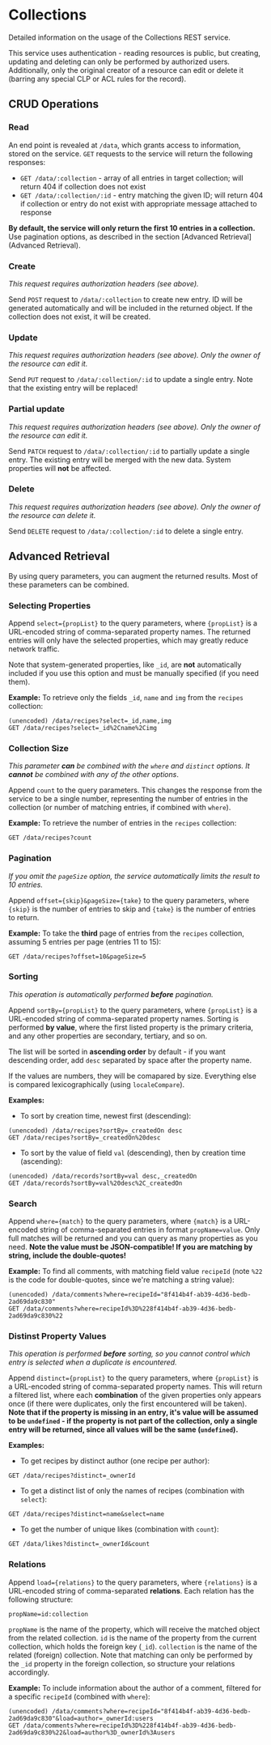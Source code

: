 # Collections

Detailed information on the usage of the Collections REST service.

This service uses authentication - reading resources is public, but creating, updating and deleting can only be performed by authorized users. Additionally, only the original creator of a resource can edit or delete it (barring any special CLP or ACL rules for the record).

## CRUD Operations

### Read
An end point is revealed at `/data`, which grants access to information, stored on the service. `GET` requests to the service will return the following responses:
- `GET /data/:collection` - array of all entries in target collection; will return 404 if collection does not exist
- `GET /data/:collection/:id` - entry matching the given ID; will return 404 if collection or entry do not exist with appropriate message attached to response

**By default, the service will only return the first 10 entries in a collection.** Use pagination options, as described in the section [Advanced Retrieval](Advanced Retrieval).

### Create
*This request requires authorization headers (see above).*

Send `POST` request to `/data/:collection` to create new entry. ID will be generated automatically and will be included in the returned object. If the collection does not exist, it will be created.

### Update
*This request requires authorization headers (see above). Only the owner of the resource can edit it.*

Send `PUT` request to `/data/:collection/:id` to update a single entry. Note that the existing entry will be replaced!

### Partial update
*This request requires authorization headers (see above). Only the owner of the resource can edit it.*

Send `PATCH` request to `/data/:collection/:id` to partially update a single entry. The existing entry will be merged with the new data. System properties will **not** be affected.

### Delete
*This request requires authorization headers (see above). Only the owner of the resource can delete it.*

Send `DELETE` request to `/data/:collection/:id` to delete a single entry.

## Advanced Retrieval

By using query parameters, you can augment the returned results. Most of these parameters can be combined.

### Selecting Properties
Append `select={propList}` to the query parameters, where `{propList}` is a URL-encoded string of comma-separated property names. The returned entries will only have the selected properties, which may greatly reduce network traffic.

Note that system-generated properties, like `_id`, are **not** automatically included if you use this option and must be manually specified (if you need them).

**Example:** To retrieve only the fields `_id`, `name` and `img` from the `recipes` collection:
```
(unencoded) /data/recipes?select=_id,name,img
GET /data/recipes?select=_id%2Cname%2Cimg
```

### Collection Size
*This parameter **can** be combined with the `where` and `distinct` options. It **cannot** be combined with any of the other options*.

Append `count` to the query parameters. This changes the response from the service to be a single number, representing the number of entries in the collection (or number of matching entries, if combined with `where`). 

**Example:** To retrieve the number of entries in the `recipes` collection:
```
GET /data/recipes?count
```

### Pagination
*If you omit the `pageSize` option, the service automatically limits the result to 10 entries.*

Append `offset={skip}&pageSize={take}` to the query parameters, where `{skip}` is the number of entries to skip and `{take}` is the number of entries to return.

**Example:** To take the **third** page of entries from the `recipes` collection, assuming 5 entries per page (entries 11 to 15):
```
GET /data/recipes?offset=10&pageSize=5
```

### Sorting
*This operation is automatically performed **before** pagination.*

Append `sortBy={propList}` to the query parameters, where `{propList}` is a URL-encoded string of comma-separated property names. Sorting is performed **by value**, where the first listed property is the primary criteria, and any other properties are secondary, tertiary, and so on.

The list will be sorted in **ascending order** by default - if you want descending order, add `desc` separated by space after the property name.

If the values are numbers, they will be comapared by size. Everything else is compared lexicographically (using `localeCompare`).

**Examples:**
* To sort by creation time, newest first (descending):
```
(unencoded) /data/recipes?sortBy=_createdOn desc
GET /data/recipes?sortBy=_createdOn%20desc
```

* To sort by the value of field `val` (descending), then by creation time (ascending):
```
(unencoded) /data/records?sortBy=val desc,_createdOn
GET /data/records?sortBy=val%20desc%2C_createdOn
```

### Search
Append `where={match}` to the query parameters, where `{match}` is a URL-encoded string of comma-separated entries in format `propName=value`. Only full matches will be returned and you can query as many properties as you need. **Note the value must be JSON-compatible! If you are matching by string, include the double-quotes!**

**Example:** To find all comments, with matching field value `recipeId` (note `%22` is the code for double-quotes, since we're matching a string value):
```
(unencoded) /data/comments?where=recipeId="8f414b4f-ab39-4d36-bedb-2ad69da9c830"
GET /data/comments?where=recipeId%3D%228f414b4f-ab39-4d36-bedb-2ad69da9c830%22
```

### Distinst Property Values
*This operation is performed **before** sorting, so you cannot control which entry is selected when a duplicate is encountered.*

Append `distinct={propList}` to the query parameters, where `{propList}` is a URL-encoded string of comma-separated property names. This will return a filtered list, where each **combination** of the given properties only appears once (if there were duplicates, only the first encountered will be taken). **Note that if the property is missing in an entry, it's value will be assumed to be `undefined` - if the property is not part of the collection, only a single entry will be returned, since all values will be the same (`undefined`).**

**Examples:**
* To get recipes by distinct author (one recipe per author):
```
GET /data/recipes?distinct=_ownerId
```

* To get a distinct list of only the names of recipes (combination with `select`):
```
GET /data/recipes?distinct=name&select=name
```

* To get the number of unique likes (combination with `count`):
```
GET /data/likes?distinct=_ownerId&count
```

### Relations
Append `load={relations}` to the query parameters, where `{relations}` is a URL-encoded string of comma-separated **relations**. Each relation has the following structure:
```
propName=id:collection
```

`propName` is the name of the property, which will receive the matched object from the related collection. `id` is the name of the property from the current collection, which holds the foreign key (`_id`). `collection` is the name of the related (foreign) collection. Note that matching can only be performed by the `_id` property in the foreign collection, so structure your relations accordingly.

**Example:** To include information about the author of a comment, filtered for a specific `recipeId` (combined with `where`):
```
(unencoded) /data/comments?where=recipeId="8f414b4f-ab39-4d36-bedb-2ad69da9c830"&load=author=_ownerId:users
GET /data/comments?where=recipeId%3D%228f414b4f-ab39-4d36-bedb-2ad69da9c830%22&load=author%3D_ownerId%3Ausers
```